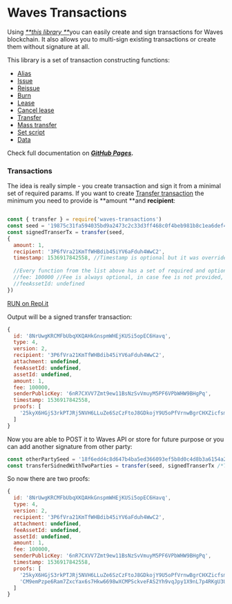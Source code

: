 # Waves Transactions

Using [_**this library **_](https://www.npmjs.com/package/waves-transactions)you can easily create and sign transactions for Waves blockchain. It also allows you to multi-sign existing transactions or create them without signature at all.

This library is a set of transaction constructing functions:

* [Alias](https://ebceu4.github.io/waves-transactions/globals.html#alias)
* [Issue](https://ebceu4.github.io/waves-transactions/globals.html#issue)
* [Reissue](https://ebceu4.github.io/waves-transactions/globals.html#reissue)
* [Burn](https://ebceu4.github.io/waves-transactions/globals.html#burn)
* [Lease](https://ebceu4.github.io/waves-transactions/globals.html#lease)
* [Cancel lease](https://ebceu4.github.io/waves-transactions/globals.html#cancellease)
* [Transfer](https://ebceu4.github.io/waves-transactions/globals.html#transfer)
* [Mass transfer](https://ebceu4.github.io/waves-transactions/globals.html#masstransfer)
* [Set script](https://ebceu4.github.io/waves-transactions/globals.html#setscript)
* [Data](https://ebceu4.github.io/waves-transactions/globals.html#data)

Check full documentation on [_**GitHub Pages**_](https://ebceu4.github.io/waves-transactions/index.html)_**.**_

### Transactions

The idea is really simple - you create transaction and sign it from a minimal set of required params. If you want to create [Transfer transaction](https://ebceu4.github.io/waves-transactions/interfaces/transfertransaction.html) the minimum you need to provide is **amount **and **recipient**:

```js

const { transfer } = require('waves-transactions')
const seed = '19875c31fa594035bd9a2473c2c33d3ff468c0f4beb981b8c1ea6def4a'
const signedTranserTx = transfer(seed,
{ 
  amount: 1,
  recipient: '3P6fVra21KmTfWHBdib45iYV6aFduh4WwC2',
  timestamp: 1536917842558, //Timestamp is optional but it was overrided, in case timestamp is not provided it will fallback to Date.now()
 
  //Every function from the list above has a set of required and optional params 
  //fee: 100000 //Fee is always optional, in case fee is not provided, it will be calculated for you
  //feeAssetId: undefined
})
```

[RUN on Repl.it](https://repl.it/@ebceu4/minimal-transfer-example?lite=true)

Output will be a signed transfer transaction:

```js
{
  id: '8NrUwgKRCMFbUbqXKQAHkGnspmWHEjKUSi5opEC6Havq',
  type: 4,
  version: 2,
  recipient: '3P6fVra21KmTfWHBdib45iYV6aFduh4WwC2',
  attachment: undefined,
  feeAssetId: undefined,
  assetId: undefined,
  amount: 1,
  fee: 100000,
  senderPublicKey: '6nR7CXVV7Zmt9ew11BsNzSvVmuyM5PF6VPbWHW9BHgPq',
  timestamp: 1536917842558,
  proofs: [
    '25kyX6HGjS3rkPTJRj5NVH6LLuZe6SzCzFtoJ8GDkojY9U5oPfVrnwBgrCHXZicfsmLthPUjTrfT9TQL2ciYrPGE'
  ]
}
```

Now you are able to POST it to Waves API or store for future purpose or you can add another signature from other party:

```js
const otherPartySeed = '18f6edd4c8d647b4ba5ed366093ef5b8d0c4d8b3a6154a2b876f54773a678781'
const transferSidnedWithTwoParties = transfer(seed, signedTranserTx /*Tx from first example*/)
```

So now there are two proofs:

```js
{
  id: '8NrUwgKRCMFbUbqXKQAHkGnspmWHEjKUSi5opEC6Havq',
  type: 4,
  version: 2,
  recipient: '3P6fVra21KmTfWHBdib45iYV6aFduh4WwC2',
  attachment: undefined,
  feeAssetId: undefined,
  assetId: undefined,
  amount: 1,
  fee: 100000,
  senderPublicKey: '6nR7CXVV7Zmt9ew11BsNzSvVmuyM5PF6VPbWHW9BHgPq',
  timestamp: 1536917842558,
  proofs: [
    '25kyX6HGjS3rkPTJRj5NVH6LLuZe6SzCzFtoJ8GDkojY9U5oPfVrnwBgrCHXZicfsmLthPUjTrfT9TQL2ciYrPGE',
    'CM9emPzpe6Ram7ZxcYax6s7Hkw6698wXCMPSckveFAS2Yh9vqJpy1X9nL7p4RKgU3UEa8c9RGXfUK6mFFq4dL9z'
  ]
}
```




